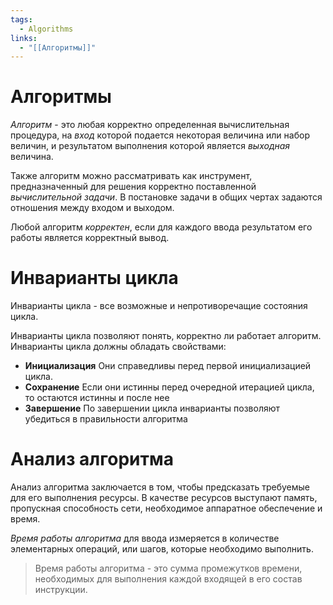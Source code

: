 ```yaml
---
tags:
  - Algorithms
links:
  - "[[Алгоритмы]]"
---
```

# Алгоритмы

*Алгоритм* - это любая корректно определенная вычислительная процедура, на *вход* которой подается некоторая величина или набор величин, и результатом выполнения которой является *выходная* величина.

Также алгоритм можно рассматривать как инструмент, предназначенный для решения корректно поставленной *вычислительной задачи*. В постановке задачи в общих чертах задаются отношения между входом и выходом.

Любой алгоритм *корректен*, если для каждого ввода результатом его работы является корректный вывод.

# Инварианты цикла

Инварианты цикла - все возможные и непротиворечащие состояния цикла.

Инварианты цикла позволяют понять, корректно ли работает алгоритм.
Инварианты цикла должны обладать свойствами:
- **Инициализация** Они справедливы перед первой инициализацией цикла.
- **Сохранение** Если они истинны перед очередной итерацией цикла, то остаются истинны и после нее
- **Завершение** По завершении цикла инварианты позволяют убедиться в правильности алгоритма

# Анализ алгоритма

Анализ алгоритма заключается в том, чтобы предсказать требуемые для его выполнения ресурсы. В качестве ресурсов выступают память, пропускная способность сети, необходимое аппаратное обеспечение и время.

*Время работы алгоритма* для ввода измеряется в количестве элементарных операций, или шагов, которые необходимо выполнить.

>Время работы алгоритма - это сумма промежутков времени, необходимых для выполнения каждой входящей в его состав инструкции.

 
